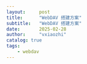 ```yaml
---
layout:     post
title:      "WebDAV 搭建方案"
subtitle:   "WebDAV 搭建方案"
date:       2025-02-28
author:     "vxiaozhi"
catalog: true
tags:
    - webdav
---
```

